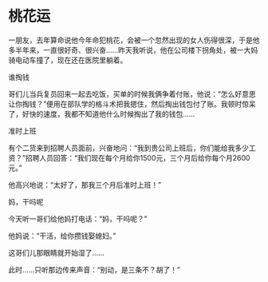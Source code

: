 # 桃花运

一朋友，去年算命说他今年命犯桃花，会被一个忽然出现的女人伤得很深，于是他多半年来，一直很好奇、很兴奋……昨天我听说，他在公司楼下拐角处，被一大妈骑电动车撞了，现在还在医院里躺着。 

谁掏钱 

哥们儿当兵复员回来一起去吃饭，买单的时候我俩争着付账，他说：“怎么好意思让你掏钱？”便用在部队学的格斗术把我摁住，然后掏出钱包付了账。我顿时惊呆了，好快的速度，我都不知道他什么时候掏出了我的钱包…… 

准时上班 

有个二货来到招聘人员面前，兴奋地问：“我到贵公司上班后，你们能给我多少工资？”招聘人员回答：“我们现在每个月给你1500元，三个月后给你每个月2600元。” 

他高兴地说：“太好了，那我三个月后准时上班！” 

妈，干吗呢 

今天听一哥们给他妈打电话：“妈，干吗呢？” 

他妈说：“干活，给你攒钱娶媳妇。” 

这哥们儿那眼睛就开始湿了…… 

此时……只听那边传来声音：“别动，是三条不？胡了！”